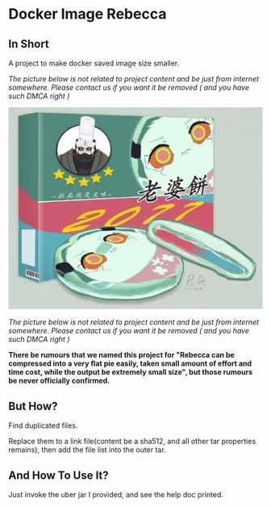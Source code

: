 # Docker Image Rebecca

## In Short

A project to make docker saved image size smaller.

*The picture below is not related to project content and be just from internet somewhere. Please contact us if you want it be removed ( and you have such DMCA right )*

![img.png](img.png)

*The picture below is not related to project content and be just from internet somewhere. Please contact us if you want it be removed ( and you have such DMCA right )*

**There be rumours that we named this project for "Rebecca can be compressed into a very flat pie easily, taken small amount of effort and time cost, while the output be extremely small size", but those rumours be never officially confirmed.**

## But How?

Find duplicated files.

Replace them to a link file(content be a sha512, and all other tar properties remains), then add the file list into the outer tar.

## And How To Use It?

Just invoke the uber jar I provided, and see the help doc printed.
